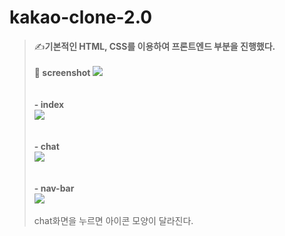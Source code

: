 # kakao-clone-2.0
>✍**기본적인 HTML, CSS를 이용하여 프론트엔드 부분을 진행했다.**
<br></br>
     **🌟 screenshot**
     ![](https://k.kakaocdn.net/dn/btVhhc/btqyLeMpX3A/3t1uQWuugK646i5oeiFNJK/img.jpg)
     <br></br>
     <br>**- index**</br>
     ![](https://k.kakaocdn.net/dn/cIWuvd/btqyLJyomLW/8648o5aOwsH2F03ZtCUn1k/img.gif)
     <br></br>
     <br>**- chat**</br>
     ![](https://k.kakaocdn.net/dn/bFLI3O/btqyLKEe6KH/GbADfklKPzCP9BRIvZNHnK/img.gif)
     <br></br>
     <br>**- nav-bar**</br>
     ![](https://k.kakaocdn.net/dn/bps3JU/btqyM16CaS4/7uSlyIj3k9HHqGYjsc9VKK/img.gif)
     <br></br>
     chat화면을 누르면 아이콘 모양이 달라진다.
